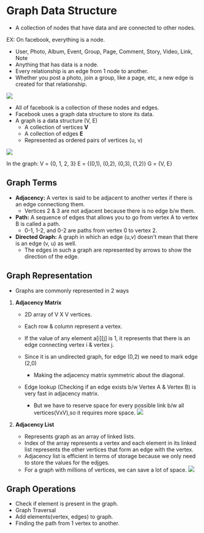 # Graph Data Structure

- A collection of nodes that have data and are connected to other nodes.
 
EX: On facebook, everything is a node.
- User, Photo, Album, Event, Group, Page, Comment, Story, Video, Link, Note
- Anything that has data is a node.
- Every relationship  is an edge from 1 node to another.
- Whether you post a photo, join a group, like a page, etc, a new edge is created for that relationship.

![](https://github.com/JeffLoboz/DSAFINALREVIEW/blob/main/images/facebook-graph.png)

- All of facebook is a collection of these nodes and edges.
- Facebook uses a graph data structure to store its data.
- A graph is a data structure (V, E)
  - A collection of vertices **V**
  - A collection of edges **E**
  - Represented as ordered pairs of vertices (u, v)
  
![](https://github.com/JeffLoboz/DSAFINALREVIEW/blob/main/images/graph-vertices-edges_0.png)
  
In the graph:
V = {0, 1, 2, 3}
E = {(0,1), (0,2), (0,3), (1,2)}
G = {V, E}

## Graph Terms
- **Adjacency:** A vertex is said to be adjacent to another vertex if there is an edge connectiong them.
  - Vertices 2 & 3 are not adjacent because there is no edge b/w them.
- **Path:** A sequence of edges that allows you to go from vertex A to vertex B is called a path.
  - 0-1, 1-2, and 0-2 are paths from vertex 0 to vertex 2.
- **Directed Graph:** A graph in which an edge (u,v) doesn't mean that there is an edge (v, u) as well.
  - The edges in such a graph are represented by arrows to show the direction of the edge.


## Graph Representation
- Graphs are commonly represented in 2 ways

1. **Adjacency Matrix**
   - 2D array of V X V vertices.
   - Each row & column represent a vertex.
   
   - If the value of any element a[i][j] is 1, it represents that there is an edge connecting vertex i & vertex j.
   - Since it is an undirected graph, for edge (0,2) we need to mark edge (2,0)
     - Making the adjacency matrix symmetric about the diagonal.
   - Edge lookup (Checking if an edge exists b/w Vertex A & Vertex B) is very fast in adjacency matrix.
     - But we have to reserve space for every possible link b/w all vertices(VxV),so it requires more space.
![](https://github.com/JeffLoboz/DSAFINALREVIEW/blob/main/images/adjacency-matrix_1.png)

     
2. **Adjacency List**
   - Represents graph as an array of linked lists.
   - Index of the array represents a vertex and each element in its linked list represents the other vertices that form an edge with the vertex. 
   - Adjacency list is efficient in terms of storage because we only need to store the values for the edjges.
   - For a graph with millions of vertices, we can save a lot of space.
![](https://github.com/JeffLoboz/DSAFINALREVIEW/blob/main/images/adjacency-list.png)


## Graph Operations 
- Check if element is present in the graph.
- Graph Traversal
- Add elements(vertex, edges) to graph.
- Finding the path from 1 vertex to another.
